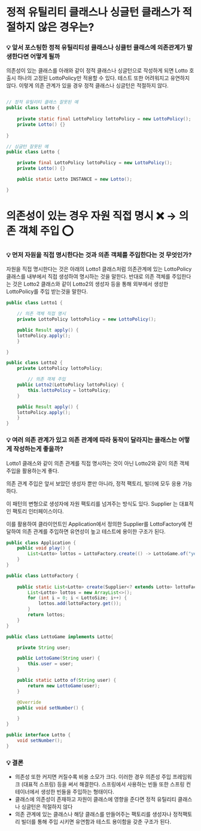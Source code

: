 # 정적 유틸리티 클래스나 싱글턴 클래스가 적절하지 않은 경우는?

### 💡 앞서 포스팅한 정적 유틸리티성 클래스나 싱클턴 클래스에 의존관계가 발생한다면 어떻게 될까


의존성이 있는 클래스를 아래와 같이 정적 클래스나 싱글턴으로 작성하게 되면 Lotto 호출시 하나의 고정된 LottoPolicy만 적용할 수 있다. 테스트 또한 어려워지고 유연하지 않다. 이렇게 의존 관계가 있을 경우 정적 클래스나 싱글턴은 적절하지 않다. 

```java

// 정적 유틸리티 클래스 잘못된 예 
public class Lotto {
    
    private static final LottoPolicy lottoPolicy = new LottoPolicy();
    private Lotto() {}
    
}
```

```java
// 싱글턴 잘못된 예 
public class Lotto {

    private final LottoPolicy lottoPolicy = new LottoPolicy();
    private Lotto() {}

    public static Lotto INSTANCE = new Lotto();

}
```

# 의존성이 있는 경우 자원 직접 명시 ❌ → 의존 객체 주입 ⭕

### 💡 먼저 자원을 직접 명시한다는 것과 의존 객체를 주입한다는 것 무엇인가?

자원을 직접 명시한다는 것은 아래의 Lotto1 클래스처럼 의존관계에 있는 LottoPolicy클래스를 내부에서 직접 생성하여 명시하는 것을 말한다. 반대로 의존 객체를 주입한다는 것은 Lotto2 클래스와 같이 Lotto2의 생성자 등을 통해 외부에서 생성한 LottoPolicy를 주입 받는것을 말한다. 

```java
public class Lotto1 {

    // 의존 객체 직접 명시 
    private LottoPolicy lottoPolicy = new LottoPolicy();

    public Result apply() {
	lottoPolicy.apply();
    }

}
```

```java
public class Lotto2 {
    private LottoPolicy lottoPolicy;

		// 의존 객체 주입 
    public Lotto2(LottoPolicy lottoPolicy) {
        this.lottoPolicy = lottoPolicy;
    }

    public Result apply() {
	lottoPolicy.apply();
    }
}
```

### 💡 여러 의존 관계가 있고 의존 관계에 따라 동작이 달라지는 클래스는 어떻게 작성하는게 좋을까?


Lotto1 클래스와 같이 의존 관계를 직접 명시하는 것이 아닌 Lotto2와 같이 의존 객체 주입을 활용하는게 좋다.

의존 관계 주입은 앞서 보았던 생성자 뿐만 아니라, 정적 팩토리, 빌더에 모두 응용 가능하다. 

이 패턴의 변형으로 생성자에 자원 팩토리를 넘겨주는 방식도 있다. Supplier 는 대표적인 팩토리 인터페이스이다. 

이를 활용하여 클라이언트인 Application에서 정의한 Supplier를 LottoFactory에 전달하여 의존 관계를 주입하면 유연성이 높고 테스트에 용이한 구조가 된다. 

```java
public class Application {
    public void play() {
        List<Lotto> lottos = LottoFactory.create(() -> LottoGame.of("yeonju"), 6);
    }
}

```

```java
public class LottoFactory {
    
    public static List<Lotto> create(Supplier<? extends Lotto> lottoFactory, int LottoSize) {
        List<Lotto> lottos = new ArrayList<>();
        for (int i = 0; i < LottoSize; i++) {
            lottos.add(lottoFactory.get());
        }
        return lottos;
    }
}

```

```java
public class LottoGame implements Lotto{

    private String user;

    public LottoGame(String user) {
        this.user = user;
    }

    public static Lotto of(String user) {
        return new LottoGame(user);
    }

    @Override
    public void setNumber() {

    }
}
```

```java
public interface Lotto {
    void setNumber();
}
```

### 💡 결론 
- 의존성 또한 커지면 커질수록 비용 소모가 크다. 이러한 경우 의존성 주입 프레임워크 (대표적 스프링) 등을 써서 해결한다. 스프링에서 사용하는 빈들 또한 스프링 컨테이너에서 생성한 빈들을 주입하는 형태이다.
- 클래스에 의존성이 존재하고 자원이 클래스에 영향을 준다면 정적 유틸리티 클래스나 싱글턴은 적절하지 않다
- 의존 관계에 있는 클래스나 해당 클래스를 만들어주는 팩토리를 생성자나 정적팩토리 빌더를 통해 주입 시키면 유연함과 테스트 용이함을 갖춘 구조가 된다.
